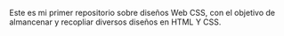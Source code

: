 Este es mi primer repositorio sobre diseños Web CSS, con el objetivo de almancenar y recopliar diversos diseños en HTML Y CSS.
